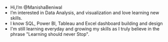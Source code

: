 - Hi,I’m @ManishaBeniwal
- I’m interested in  Data Analysis, and visualization and love learning new skills.
- I know SQL, Power BI, Tableau and Excel dashboard building and design
- I'm still learning everyday and growing my skills as I truly believe in the phrase "Learning should never Stop".



